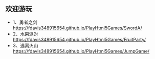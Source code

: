 ## 欢迎游玩
* 1、勇者之剑 https://fdavis348915654.github.io/PlayHtml5Games/SwordA/
* 2、水果派对 https://fdavis348915654.github.io/PlayHtml5Games/FruitParty/
* 3、逃离火山 https://fdavis348915654.github.io/PlayHtml5Games/JumpGame/
